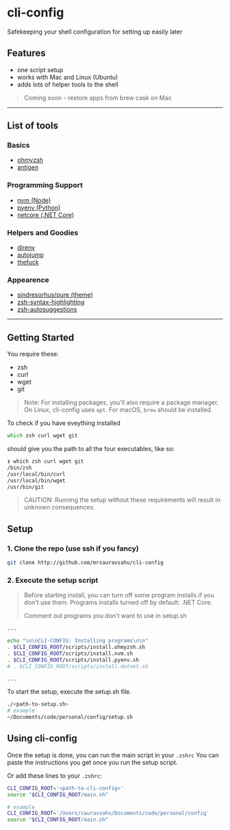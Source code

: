 # cli-config

Safekeeping your shell configuration for setting up easily later

## Features
- one script setup
- works with Mac and Linux (Ubuntu)
- adds lots of helper tools to the shell

> Coming soon - restore apps from brew cask on Mac

---

## List of tools 

### Basics
- [ohmyzsh](https://github.com/ohmyzsh/ohmyzsh)
- [antigen](https://github.com/zsh-users/antigen)

### Programming Support
- [nvm (Node)](https://github.com/nvm-sh/nvm)
- [pyenv (Python)](https://github.com/pyenv/pyenv)
- [netcore (.NET Core)](https://github.com/dotnet/core) 

### Helpers and Goodies
- [direnv](https://github.com/direnv/direnv)
- [autojump](https://github.com/wting/autojump)
- [thefuck](https://github.com/nvbn/thefuck)

### Appearence
- [sindresorhus/pure (theme)](https://github.com/sindresorhus/pure)
- [zsh-syntax-highlighting](https://github.com/zsh-users/zsh-syntax-highlighting)
- [zsh-autosuggestions](https://github.com/zsh-users/zsh-autosuggestions)

---

## Getting Started

You require these:
- zsh
- curl
- wget
- git

> Note: For installing packages,  you'll also require a package manager. On Linux, cli-config  uses `apt`. For macOS, `brew` should be installed.

To check if you have eveything installed

```zsh
which zsh curl wget git
```

should give you the path to all the four executables, like so:

```zsh
❯ which zsh curl wget git
/bin/zsh
/usr/local/bin/curl
/usr/local/bin/wget
/usr/bin/git
```

> CAUTION: Running the setup without these requirements will result in unknown consequences.

## Setup

### 1. Clone the repo (use ssh if you fancy)
```zsh
git clone http://github.com/mrsauravsahu/cli-config
```

### 2. Execute the setup script

> Before starting install, you can turn off some program installs if you don't use them. Programs installs turned off by default: .NET Core.
>
> Comment out programs you don't want to use in setup.sh 
```bash
...

echo "\n\nCLI-CONFIG: Installing programs\n\n"
. $CLI_CONFIG_ROOT/scripts/install.ohmyzsh.sh
. $CLI_CONFIG_ROOT/scripts/install.nvm.sh
. $CLI_CONFIG_ROOT/scripts/install.pyenv.sh
# . $CLI_CONFIG_ROOT/scripts/install.dotnet.sh

...
```

To start the setup, execute the setup.sh file.
```zsh
./<path-to-setup.sh>
# example
~/Documents/code/personal/config/setup.sh
```

## Using cli-config

Once the setup is done, you can run the main script in your `.zshrc`
You can paste the instructions you get once you run the setup script.

Or add these lines to your `.zshrc`:

```zsh
CLI_CONFIG_ROOT='<path-to-cli-config>'
source "$CLI_CONFIG_ROOT/main.sh"

# example
CLI_CONFIG_ROOT='/Users/sauravsahu/Documents/code/personal/config'
source "$CLI_CONFIG_ROOT/main.sh"
```